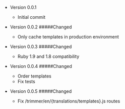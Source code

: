 * Version 0.0.1
  * Initial commit
* Version 0.0.2
  #####Changed

  * Only cache templates in production environment
* Version 0.0.3
  #####Changed

  * Ruby 1.9 and 1.8 compatibility

* Version 0.0.4
  #####Changed

  * Order templates
  * Fix tests

* Version 0.0.5
  #####Changed

  * Fix /trimmer/en/{translations/templates}.js routes

